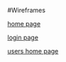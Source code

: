 #Wireframes

[home page](home_page.png)

[login page](login.png)

[users home page](user_home_page.png)

